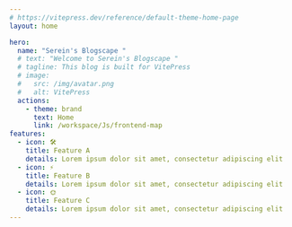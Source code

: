 ```yaml
---
# https://vitepress.dev/reference/default-theme-home-page
layout: home

hero:
  name: "Serein's Blogscape "
  # text: "Welcome to Serein's Blogscape "
  # tagline: This blog is built for VitePress
  # image:
  #   src: /img/avatar.png
  #   alt: VitePress
  actions:
    - theme: brand
      text: Home
      link: /workspace/Js/frontend-map
features:
  - icon: 🛠️
    title: Feature A
    details: Lorem ipsum dolor sit amet, consectetur adipiscing elit
  - icon: ⚡️
    title: Feature B
    details: Lorem ipsum dolor sit amet, consectetur adipiscing elit
  - icon: 🌞
    title: Feature C
    details: Lorem ipsum dolor sit amet, consectetur adipiscing elit
---
```


<Layout />





